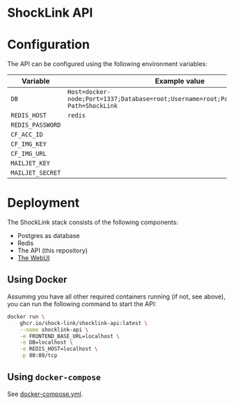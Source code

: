 # ShockLink API

# Configuration

The API can be configured using the following environment variables:

|Variable|Example value|
|-|-|
|`DB`|`Host=docker-node;Port=1337;Database=root;Username=root;Password=root;Search Path=ShockLink`|
|`REDIS_HOST`|`redis`|
|`REDIS_PASSWORD`| |
|`CF_ACC_ID`| |
|`CF_IMG_KEY`| |
|`CF_IMG_URL`| |
|`MAILJET_KEY`| |
|`MAILJET_SECRET`| |

# Deployment

The ShockLink stack consists of the following components:
- Postgres as database
- Redis 
- The API (this repository)
- [The WebUI](https://github.com/Shock-Link/WebUI)

## Using Docker

Assuming you have all other required containers running (if not, see above), you can run the following command to start the API:

```bash
docker run \
    ghcr.io/shock-link/shocklink-api:latest \
    --name shocklink-api \
    -e FRONTEND_BASE_URL=localhost \
    -e DB=localhost \
    -e REDIS_HOST=localhost \
    -p 80:80/tcp
```

## Using `docker-compose`

See [docker-compose.yml](docker-compose.yml).
